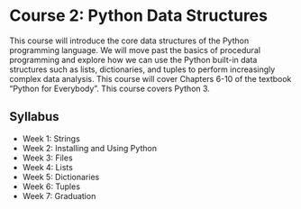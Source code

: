 # Course 2: Python Data Structures
This course will introduce the core data structures of the Python programming language. We will move past the basics of procedural programming and explore how we can use the Python built-in data structures such as lists, dictionaries, and tuples to perform increasingly complex data analysis. This course will cover Chapters 6-10 of the textbook “Python for Everybody”.  This course covers Python 3.

## Syllabus
- Week 1: Strings
- Week 2: Installing and Using Python
- Week 3: Files
- Week 4: Lists
- Week 5: Dictionaries
- Week 6: Tuples
- Week 7: Graduation
